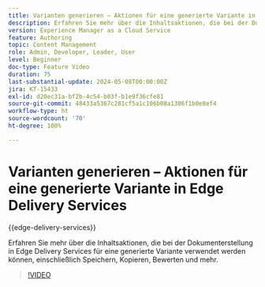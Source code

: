 ```yaml
---
title: Varianten generieren – Aktionen für eine generierte Variante in Edge Delivery Services
description: Erfahren Sie mehr über die Inhaltsaktionen, die bei der Dokumenterstellung in Edge Delivery Services für eine generierte Variante verwendet werden können, einschließlich Speichern, Kopieren, Bewerten und mehr.
version: Experience Manager as a Cloud Service
feature: Authoring
topic: Content Management
role: Admin, Developer, Leader, User
level: Beginner
doc-type: Feature Video
duration: 75
last-substantial-update: 2024-05-08T00:00:00Z
jira: KT-15433
exl-id: d20ec31a-bf2b-4c54-b03f-b1e9f36cfe81
source-git-commit: 48433a5367c281cf5a1c106b08a1306f1b0e8ef4
workflow-type: ht
source-wordcount: '70'
ht-degree: 100%

---
```


# Varianten generieren – Aktionen für eine generierte Variante in Edge Delivery Services

{{edge-delivery-services}}

Erfahren Sie mehr über die Inhaltsaktionen, die bei der Dokumenterstellung in Edge Delivery Services für eine generierte Variante verwendet werden können, einschließlich Speichern, Kopieren, Bewerten und mehr.

>[!VIDEO](https://video.tv.adobe.com/v/3428795/?learn=on)
